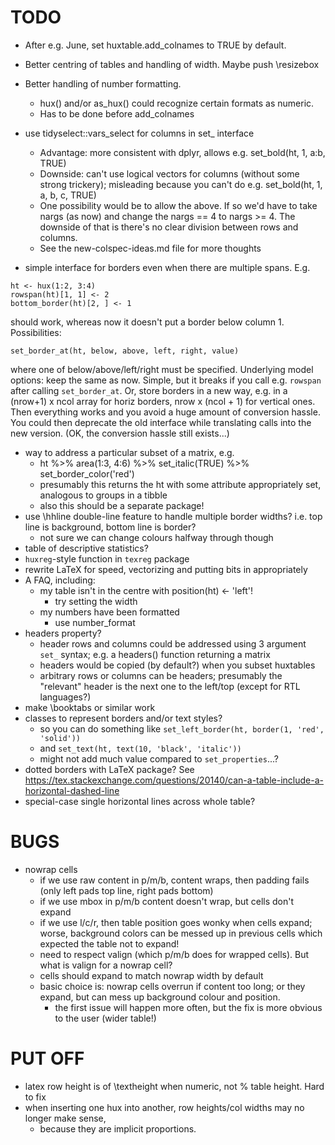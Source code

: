 



TODO
====
* After e.g. June, set huxtable.add_colnames to TRUE by default.
  
* Better centring of tables and handling of width. Maybe push \resizebox

* Better handling of number formatting. 
  - hux() and/or as_hux() could recognize certain formats as numeric.
  - Has to be done before add_colnames

* use tidyselect::vars_select for columns in set_ interface
  - Advantage: more consistent with dplyr, allows e.g. set_bold(ht, 1, a:b, TRUE)
  - Downside: can't use logical vectors for columns (without some strong trickery); 
    misleading because you can't do e.g. set_bold(ht, 1, a, b, c, TRUE)
  - One possibility would be to allow the above. If so we'd have to 
    take nargs (as now) and change the nargs == 4 to nargs >= 4. 
    The downside of that is there's no clear division between rows and columns.
  - See the new-colspec-ideas.md file for more thoughts
* simple interface for borders even when there are multiple spans. E.g.
```
ht <- hux(1:2, 3:4)
rowspan(ht)[1, 1] <- 2
bottom_border(ht)[2, ] <- 1
```
should work, whereas now it doesn't put a border below column 1.
Possibilities:
```
set_border_at(ht, below, above, left, right, value)
```
where one of below/above/left/right must be specified.
Underlying model options: keep the same as now. Simple, but it breaks if you call e.g. `rowspan`
after calling `set_border_at`. Or, store borders in a new way, e.g. in a (nrow+1) x ncol array
for horiz borders, nrow x (ncol + 1) for vertical ones. Then everything works and you avoid
a huge amount of conversion hassle. You could then deprecate the old interface while
translating calls into the new version. (OK, the conversion hassle still exists...)
* way to address a particular subset of a matrix, e.g.
  - ht %>% area(1:3, 4:6) %>% set_italic(TRUE) %>% set_border_color('red')
  - presumably this returns the ht with some attribute appropriately set, analogous to groups in a tibble
  - also this should be a separate package! 
* use \hhline double-line feature to handle multiple border widths? i.e. top line is background,
  bottom line is border?
  - not sure we can change colours halfway through though
* table of descriptive statistics?
* `huxreg`-style function in `texreg` package
* rewrite LaTeX for speed, vectorizing and putting bits in appropriately
* A FAQ, including:
  - my table isn't in the centre with position(ht) <- 'left'!
    - try setting the width
  - my numbers have been formatted
    - use number_format
* headers property?
  - header rows and columns could be addressed using 3 argument `set_` syntax; e.g. a headers() function returning a 
    matrix
  - headers would be copied (by default?) when you subset huxtables
  - arbitrary rows or columns can be headers; presumably the "relevant" header is the next one to the left/top
    (except for RTL languages?)
* make \booktabs or similar work
* classes to represent borders and/or text styles? 
  - so you can do something like `set_left_border(ht, border(1, 'red', 'solid'))`
  - and `set_text(ht, text(10, 'black', 'italic'))`
  - might not add much value compared to `set_properties`...?
* dotted borders with LaTeX package? See https://tex.stackexchange.com/questions/20140/can-a-table-include-a-horizontal-dashed-line
* special-case single horizontal lines across whole table?



BUGS
====

* nowrap cells
  - if we use raw content in p/m/b, content wraps, then padding fails (only left pads top line, right pads bottom)
  - if we use mbox in p/m/b content doesn't wrap, but cells don't expand
  - if we use l/c/r, then table position goes wonky when cells expand; worse, background colors
    can be messed up in previous cells which expected the table not to expand!
  - need to respect valign (which p/m/b does for wrapped cells). But what is valign for a nowrap cell?
  - cells should expand to match nowrap width by default
  - basic choice is: nowrap cells overrun if content too long; or they expand, but can mess up background
    colour and position. 
    - the first issue will happen more often, but the fix is more obvious to the user (wider table!)

PUT OFF
=======
* latex row height is of \\textheight when numeric, not % table height. Hard to fix
* when inserting one hux into another, row heights/col widths may no longer make sense,
  - because they are implicit proportions.





